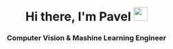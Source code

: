 <h1 
    align="center">Hi there, I'm Pavel 
    <img src="https://github.com/blackcater/blackcater/raw/main/images/Hi.gif" height="32"/>
</h1>

<h3 
align="center">Computer Vision & Mashine Learning Engineer
</h3>


